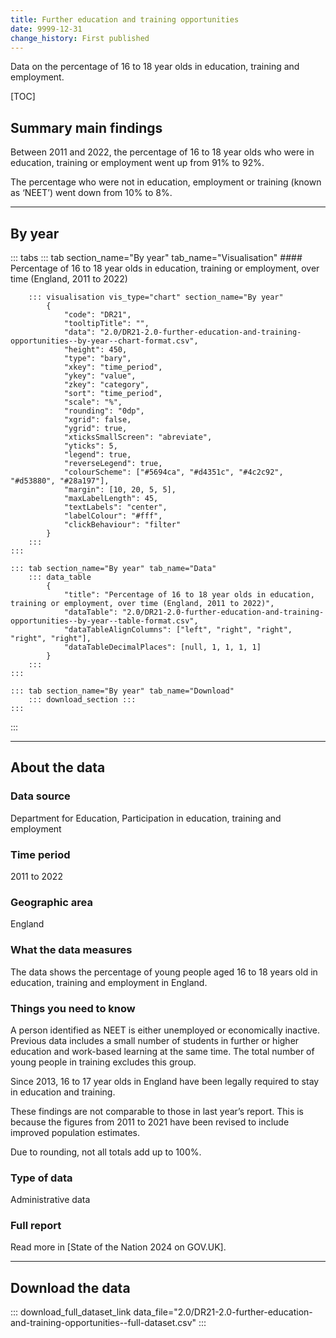 ```yaml
---
title: Further education and training opportunities
date: 9999-12-31
change_history: First published
---
```


Data on the percentage of 16 to 18 year olds in education, training and employment.

[TOC]

## Summary main findings

Between 2011 and 2022, the percentage of 16 to 18 year olds who were in education, training or employment went up from 91% to 92%.

The percentage who were not in education, employment or training (known as ‘NEET’) went down from 10% to 8%.

---

## By year

::: tabs
    ::: tab section_name="By year" tab_name="Visualisation"
        #### Percentage of 16 to 18 year olds in education, training or employment, over time (England, 2011 to 2022)
        
        ::: visualisation vis_type="chart" section_name="By year"
            {
                "code": "DR21",
                "tooltipTitle": "",
                "data": "2.0/DR21-2.0-further-education-and-training-opportunities--by-year--chart-format.csv",
                "height": 450,
                "type": "bary",
                "xkey": "time_period",
                "ykey": "value",
                "zkey": "category",
                "sort": "time_period",
                "scale": "%",
                "rounding": "0dp",
                "xgrid": false,
                "ygrid": true,
                "xticksSmallScreen": "abreviate",
                "yticks": 5,
                "legend": true,
                "reverseLegend": true,
                "colourScheme": ["#5694ca", "#d4351c", "#4c2c92", "#d53880", "#28a197"],
                "margin": [10, 20, 5, 5],
                "maxLabelLength": 45,
                "textLabels": "center",
                "labelColour": "#fff",
                "clickBehaviour": "filter"
            }
        :::
    :::

    ::: tab section_name="By year" tab_name="Data"
        ::: data_table
            {
                "title": "Percentage of 16 to 18 year olds in education, training or employment, over time (England, 2011 to 2022)",
                "dataTable": "2.0/DR21-2.0-further-education-and-training-opportunities--by-year--table-format.csv",
                "dataTableAlignColumns": ["left", "right", "right", "right", "right"],
                "dataTableDecimalPlaces": [null, 1, 1, 1, 1]
            }
        :::
    :::

    ::: tab section_name="By year" tab_name="Download"
        ::: download_section :::
    :::
:::

---

## About the data

### Data source
Department for Education, Participation in education, training and employment

### Time period
2011 to 2022

### Geographic area
England

### What the data measures
The data shows the percentage of young people aged 16 to 18 years old in education, training and employment in England.

### Things you need to know
A person identified as NEET is either unemployed or economically inactive. Previous data includes a small number of students in further or higher education and work-based learning at the same time. The total number of young people in training excludes this group.

Since 2013, 16 to 17 year olds in England have been legally required to stay in education and training.

These findings are not comparable to those in last year’s report. This is because the figures from 2011 to 2021 have been revised to include improved population estimates.

Due to rounding, not all totals add up to 100%.

### Type of data
Administrative data

### Full report
Read more in [State of the Nation 2024 on GOV.UK].

---

## Download the data

::: download_full_dataset_link data_file="2.0/DR21-2.0-further-education-and-training-opportunities--full-dataset.csv" :::
